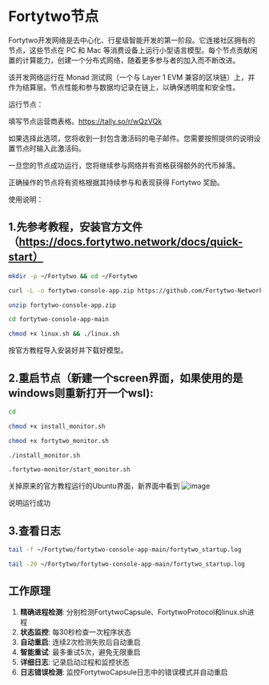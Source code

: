 # Fortytwo节点

Fortytwo开发网络是去中心化、行星级智能开发的第一阶段。它连接社区拥有的节点，这些节点在 PC 和 Mac 等消费设备上运行小型语言模型。每个节点贡献闲置的计算能力，创建一个分布式网络，随着更多参与者的加入而不断改进。

该开发网络运行在 Monad 测试网（一个与 Layer 1 EVM 兼容的区块链）上，并作为结算层。节点性能和参与数据均记录在链上，以确保透明度和安全性。

运行节点：

填写节点运营商表格。https://tally.so/r/wQzVQk

如果选择此选项，您将收到一封包含激活码的电子邮件。您需要按照提供的说明设置节点时输入此激活码。

一旦您的节点成功运行，您将继续参与网络并有资格获得额外的代币掉落。

正确操作的节点将有资格根据其持续参与和表现获得 Fortytwo 奖励。

使用说明：

## 1.先参考教程，安装官方文件（https://docs.fortytwo.network/docs/quick-start）	
```bash
mkdir -p ~/Fortytwo && cd ~/Fortytwo
```
```bash
curl -L -o fortytwo-console-app.zip https://github.com/Fortytwo-Network/fortytwo-console-app/archive/refs/heads/main.zip
```
```bash
unzip fortytwo-console-app.zip
```
```bash
cd fortytwo-console-app-main
```
```bash
chmod +x linux.sh && ./linux.sh
```
按官方教程导入安装好并下载好模型。

## 2.重启节点（新建一个screen界面，如果使用的是windows则重新打开一个wsl):
```bash
cd
```
```bash
chmod +x install_monitor.sh
```
```bash
chmod +x fortytwo_monitor.sh
```
```bash
./install_monitor.sh
```
```bash
.fortytwo-monitor/start_monitor.sh
```

关掉原来的官方教程运行的Ubuntu界面，新界面中看到
![image](https://github.com/user-attachments/assets/5b82829a-00e0-4abc-b368-7031cbb288fb)

说明运行成功

## 3.查看日志
```bash
tail -f ~/Fortytwo/fortytwo-console-app-main/fortytwo_startup.log
```
```bash
tail -20 ~/Fortytwo/fortytwo-console-app-main/fortytwo_startup.log
```

## 工作原理

1. **精确进程检测**: 分别检测FortytwoCapsule、FortytwoProtocol和linux.sh进程
2. **状态监控**: 每30秒检查一次程序状态
3. **自动重启**: 连续2次检测失败后自动重启
4. **智能重试**: 最多重试5次，避免无限重启
5. **详细日志**: 记录启动过程和监控状态
6. **日志错误检测**: 监控FortytwoCapsule日志中的错误模式并自动重启



